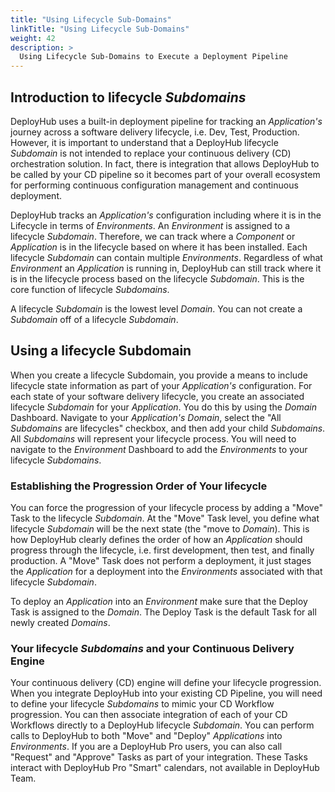 ```yaml
---
title: "Using Lifecycle Sub-Domains"
linkTitle: "Using Lifecycle Sub-Domains"
weight: 42
description: >
  Using Lifecycle Sub-Domains to Execute a Deployment Pipeline
---
```

## Introduction to lifecycle _Subdomains_

DeployHub uses a built-in deployment pipeline for tracking an _Application's_ journey across a software delivery lifecycle, i.e. Dev, Test, Production. However, it is important to understand that a DeployHub lifecycle _Subdomain_ is not intended to replace your continuous delivery (CD) orchestration solution. In fact, there is integration that allows DeployHub to be called by your CD pipeline so it becomes part of your overall ecosystem for performing continuous configuration management and continuous deployment.  

DeployHub tracks an _Application's_ configuration including where it is in the Lifecycle in terms of _Environments_.  An _Environment_ is assigned to a lifecycle _Subdomain_. Therefore, we can track where a _Component_ or _Application_ is in the lifecycle based on where it has been installed. Each lifecycle _Subdomain_ can contain multiple _Environments_. Regardless of what _Environment_ an _Application_ is running in, DeployHub can still track where it is in the lifecycle process based on the lifecycle _Subdomain_. This is the core function of lifecycle _Subdomains_.

A lifecycle _Subdomain_ is the lowest level _Domain_.  You can not create a _Subdomain_ off of a lifecycle _Subdomain_.  

## Using a lifecycle Subdomain

When you create a lifecycle Subdomain, you provide a means to include lifecycle state information as part of your _Application's_ configuration. For each state of your software delivery lifecycle, you create an associated lifecycle _Subdomain_ for your _Application_. You do this by using the _Domain_ Dashboard. Navigate to your _Application's_ _Domain_, select the  "All _Subdomains_ are lifecycles" checkbox, and then add your child _Subdomains_.  All _Subdomains_ will represent your lifecycle process. You will need to navigate to the _Environment_ Dashboard to add the _Environments_ to your lifecycle _Subdomains_.

### Establishing the Progression Order of Your lifecycle

You can force the progression of your lifecycle process by adding a "Move" Task to the lifecycle _Subdomain_.  At the "Move" Task level, you define what lifecycle _Subdomain_ will be the next state (the "move to _Domain_). This is how DeployHub clearly defines the order of how an _Application_ should progress through the lifecycle, i.e. first development, then test, and finally production. A "Move" Task does not perform a deployment, it just stages the _Application_ for a deployment into the _Environments_ associated with that lifecycle _Subdomain_.

To deploy an _Application_ into an _Environment_ make sure that the Deploy Task is assigned to the _Domain_.  The Deploy Task is the default Task for all newly created _Domains_.  

### Your lifecycle _Subdomains_ and your Continuous Delivery Engine

Your continuous delivery (CD) engine will define your lifecycle progression.  When you integrate DeployHub into your existing CD Pipeline, you will need to define your lifecycle _Subdomains_ to mimic your CD Workflow progression. You can then associate integration of each of your CD Workflows directly to a DeployHub lifecycle _Subdomain_. You can perform calls to DeployHub to both "Move" and "Deploy" _Applications_ into _Environments_.  If you are a DeployHub Pro users, you can also call "Request" and "Approve" Tasks as part of your integration. These Tasks interact with DeployHub Pro "Smart" calendars, not available in DeployHub Team.
